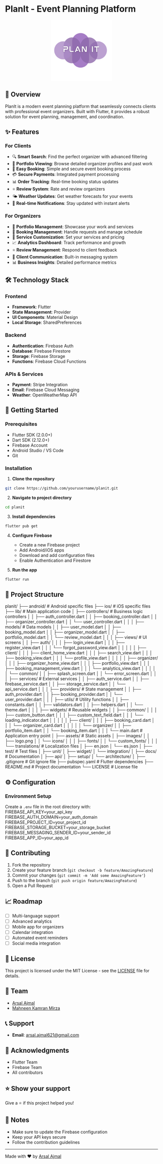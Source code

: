 # PlanIt - Event Planning Platform

<div align="center">
  <img src="assets/images/newlogo3.png" alt="PlanIt Logo" width="200"/>
</div>

## 📱 Overview
PlanIt is a modern event planning platform that seamlessly connects clients with professional event organizers. Built with Flutter, it provides a robust solution for event planning, management, and coordination.

## ✨ Features

### For Clients
- 🔍 **Smart Search**: Find the perfect organizer with advanced filtering
- 📱 **Portfolio Viewing**: Browse detailed organizer profiles and past work
- 📅 **Easy Booking**: Simple and secure event booking process
- 💳 **Secure Payments**: Integrated payment processing
- 📊 **Order Tracking**: Real-time booking status updates
- ⭐ **Review System**: Rate and review organizers
- 🌤️ **Weather Updates**: Get weather forecasts for your events
- 🔔 **Real-time Notifications**: Stay updated with instant alerts

### For Organizers
- 📝 **Portfolio Management**: Showcase your work and services
- 📅 **Booking Management**: Handle requests and manage schedule
- 💼 **Service Customization**: Set your services and pricing
- 📈 **Analytics Dashboard**: Track performance and growth
- ⭐ **Review Management**: Respond to client feedback
- 📱 **Client Communication**: Built-in messaging system
- 📊 **Business Insights**: Detailed performance metrics

## 🛠️ Technology Stack

### Frontend
- **Framework**: Flutter
- **State Management**: Provider
- **UI Components**: Material Design
- **Local Storage**: SharedPreferences

### Backend
- **Authentication**: Firebase Auth
- **Database**: Firebase Firestore
- **Storage**: Firebase Storage
- **Functions**: Firebase Cloud Functions

### APIs & Services
- **Payment**: Stripe Integration
- **Email**: Firebase Cloud Messaging
- **Weather**: OpenWeatherMap API

## 🚀 Getting Started

### Prerequisites
- Flutter SDK (2.0.0+)
- Dart SDK (2.12.0+)
- Firebase Account
- Android Studio / VS Code
- Git

### Installation

1. **Clone the repository**
```bash
git clone https://github.com/yourusername/planit.git
```

2. **Navigate to project directory**
```bash
cd planit
```

3. **Install dependencies**
```bash
flutter pub get
```

4. **Configure Firebase**
   - Create a new Firebase project
   - Add Android/iOS apps
   - Download and add configuration files
   - Enable Authentication and Firestore

5. **Run the app**
```bash
flutter run
```

## 📁 Project Structure
planit/
├── android/                    # Android specific files
├── ios/                       # iOS specific files
├── lib/                       # Main application code
│   ├── controllers/           # Business logic controllers
│   │   ├── auth_controller.dart
│   │   ├── booking_controller.dart
│   │   ├── organizer_controller.dart
│   │   └── user_controller.dart
│   │
│   ├── models/               # Data models
│   │   ├── user_model.dart
│   │   ├── booking_model.dart
│   │   ├── organizer_model.dart
│   │   ├── portfolio_model.dart
│   │   └── review_model.dart
│   │
│   ├── views/                # UI screens
│   │   ├── auth/
│   │   │   ├── login_view.dart
│   │   │   ├── register_view.dart
│   │   │   └── forgot_password_view.dart
│   │   │
│   │   ├── client/
│   │   │   ├── client_home_view.dart
│   │   │   ├── search_view.dart
│   │   │   ├── booking_view.dart
│   │   │   └── profile_view.dart
│   │   │
│   │   ├── organizer/
│   │   │   ├── organizer_home_view.dart
│   │   │   ├── portfolio_view.dart
│   │   │   ├── booking_management_view.dart
│   │   │   └── analytics_view.dart
│   │   │
│   │   └── common/
│   │       ├── splash_screen.dart
│   │       └── error_screen.dart
│   │
│   ├── services/             # External services
│   │   ├── auth_service.dart
│   │   ├── firebase_service.dart
│   │   ├── storage_service.dart
│   │   └── api_service.dart
│   │
│   ├── providers/            # State management
│   │   ├── auth_provider.dart
│   │   ├── booking_provider.dart
│   │   └── user_provider.dart
│   │
│   ├── utils/               # Utility functions
│   │   ├── constants.dart
│   │   ├── validators.dart
│   │   ├── helpers.dart
│   │   └── theme.dart
│   │
│   ├── widgets/             # Reusable widgets
│   │   ├── common/
│   │   │   ├── custom_button.dart
│   │   │   ├── custom_text_field.dart
│   │   │   └── loading_indicator.dart
│   │   │
│   │   ├── client/
│   │   │   ├── booking_card.dart
│   │   │   └── organizer_card.dart
│   │   │
│   │   └── organizer/
│   │       ├── portfolio_item.dart
│   │       └── booking_item.dart
│   │
│   └── main.dart            # Application entry point
│
├── assets/                  # Static assets
│   ├── images/
│   │   ├── logo.png
│   │   └── icons/
│   │
│   ├── fonts/
│   │   └── custom_fonts/
│   │
│   └── translations/        # Localization files
│       ├── en.json
│       └── es.json
│
├── test/                   # Test files
│   ├── unit/
│   ├── widget/
│   └── integration/
│
├── docs/                   # Documentation
│   ├── api/
│   ├── setup/
│   └── architecture/
│
├── .gitignore             # Git ignore file
├── pubspec.yaml           # Flutter dependencies
├── README.md             # Project documentation
└── LICENSE               # License file

## ⚙️ Configuration

### Environment Setup
Create a `.env` file in the root directory with:
FIREBASE_API_KEY=your_api_key
FIREBASE_AUTH_DOMAIN=your_auth_domain
FIREBASE_PROJECT_ID=your_project_id
FIREBASE_STORAGE_BUCKET=your_storage_bucket
FIREBASE_MESSAGING_SENDER_ID=your_sender_id
FIREBASE_APP_ID=your_app_id


## 🤝 Contributing

1. Fork the repository
2. Create your feature branch (`git checkout -b feature/AmazingFeature`)
3. Commit your changes (`git commit -m 'Add some AmazingFeature'`)
4. Push to the branch (`git push origin feature/AmazingFeature`)
5. Open a Pull Request

## 📈 Roadmap

- [ ] Multi-language support
- [ ] Advanced analytics
- [ ] Mobile app for organizers
- [ ] Calendar integration
- [ ] Automated event reminders
- [ ] Social media integration

## 📄 License

This project is licensed under the MIT License - see the [LICENSE](LICENSE) file for details.

## 👥 Team

- [Arsal Ajmal](https://github.com/ArsalAjmal)
- [Mahneen Kamran Mirza](https://github.com/MahamMirza8)


## 📞 Support

- **Email**: arsal.ajmal621@gmail.com

## 🙏 Acknowledgments

- Flutter Team
- Firebase Team
- All contributors

## ⭐ Show your support

Give a ⭐️ if this project helped you!

## 📝 Notes

- Make sure to update the Firebase configuration
- Keep your API keys secure
- Follow the contribution guidelines

---

Made with ❤️ by [Arsal Ajmal](https://github.com/ArsalAjmal)
